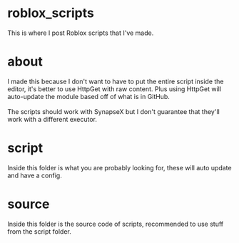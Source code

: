 # roblox_scripts
This is where I post Roblox scripts that I've made.<br>
# about
I made this because I don't want to have to put the entire script inside the editor, it's better to use HttpGet with raw content. Plus using HttpGet will auto-update the module based off of what is in GitHub.<br><br>
The scripts should work with SynapseX but I don't guarantee that they'll work with a different executor.
# script
Inside this folder is what you are probably looking for, these will auto update and have a config.
# source
Inside this folder is the source code of scripts, recommended to use stuff from the script folder.
